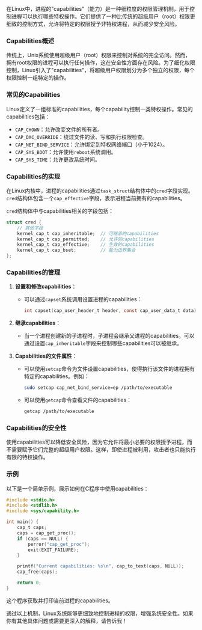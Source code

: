 在Linux中，进程的"capabilities"（能力）是一种细粒度的权限管理机制，用于控制进程可以执行哪些特权操作。它们提供了一种比传统的超级用户（root）权限更细致的控制方式，允许将特定的权限授予非特权进程，从而减少安全风险。

### Capabilities概述

传统上，Unix系统使用超级用户（root）权限来控制对系统的完全访问。然而，拥有root权限的进程可以执行任何操作，这在安全性方面存在风险。为了细化权限控制，Linux引入了"capabilities"，将超级用户权限划分为多个独立的权限，每个权限控制一组特定的操作。

### 常见的Capabilities

Linux定义了一组标准的capabilities，每个capability控制一类特权操作。常见的capabilities包括：

- `CAP_CHOWN`：允许改变文件的所有者。
- `CAP_DAC_OVERRIDE`：绕过文件的读、写和执行权限检查。
- `CAP_NET_BIND_SERVICE`：允许绑定到特权网络端口（小于1024）。
- `CAP_SYS_BOOT`：允许使用`reboot`系统调用。
- `CAP_SYS_TIME`：允许更改系统时间。

### Capabilities的实现

在Linux内核中，进程的capabilities通过`task_struct`结构体中的`cred`字段实现。`cred`结构体包含一个`cap_effective`字段，表示进程当前拥有的capabilities。

`cred`结构体中与capabilities相关的字段包括：

```c
struct cred {
    // 其他字段
    kernel_cap_t cap_inheritable;  // 可继承的capabilities
    kernel_cap_t cap_permitted;    // 允许的capabilities
    kernel_cap_t cap_effective;    // 生效的capabilities
    kernel_cap_t cap_bset;         // 能力边界集合
};
```

### Capabilities的管理

1. **设置和修改capabilities**：
    - 可以通过`capset`系统调用设置进程的capabilities：

      ```c
      int capset(cap_user_header_t header, const cap_user_data_t data);
      ```

2. **继承capabilities**：
    - 当一个进程创建新的子进程时，子进程会继承父进程的capabilities。可以通过设置`cap_inheritable`字段来控制哪些capabilities可以被继承。

3. **Capabilities的文件属性**：
    - 可以使用`setcap`命令为文件设置capabilities，使得执行该文件的进程拥有特定的capabilities。例如：

      ```bash
      sudo setcap cap_net_bind_service=ep /path/to/executable
      ```

    - 可以使用`getcap`命令查看文件的capabilities：

      ```bash
      getcap /path/to/executable
      ```

### Capabilities的安全性

使用capabilities可以降低安全风险，因为它允许将最小必要的权限授予进程，而不需要赋予它们完整的超级用户权限。这样，即使进程被利用，攻击者也只能执行有限的特权操作。

### 示例

以下是一个简单示例，展示如何在C程序中使用capabilities：

```c
#include <stdio.h>
#include <stdlib.h>
#include <sys/capability.h>

int main() {
    cap_t caps;
    caps = cap_get_proc();
    if (caps == NULL) {
        perror("cap_get_proc");
        exit(EXIT_FAILURE);
    }

    printf("Current capabilities: %s\n", cap_to_text(caps, NULL));
    cap_free(caps);

    return 0;
}
```

这个程序获取并打印当前进程的capabilities。

通过以上机制，Linux系统能够更细致地控制进程的权限，增强系统安全性。如果你有其他具体问题或需要更深入的解释，请告诉我！
